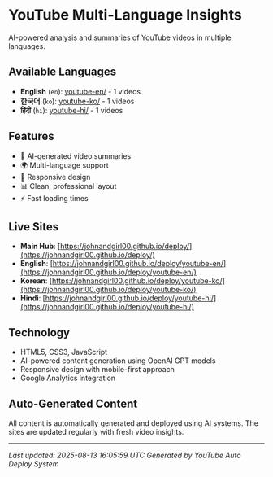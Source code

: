 # YouTube Multi-Language Insights

AI-powered analysis and summaries of YouTube videos in multiple languages.

## Available Languages

- **English** (`en`): [youtube-en/](youtube-en/) - 1 videos
- **한국어** (`ko`): [youtube-ko/](youtube-ko/) - 1 videos
- **हिंदी** (`hi`): [youtube-hi/](youtube-hi/) - 1 videos


## Features

- 🤖 AI-generated video summaries
- 🌍 Multi-language support
- 📱 Responsive design
- 📊 Clean, professional layout
- ⚡ Fast loading times

## Live Sites

- **Main Hub**: [https://johnandgirl00.github.io/deploy/](https://johnandgirl00.github.io/deploy/)
- **English**: [https://johnandgirl00.github.io/deploy/youtube-en/](https://johnandgirl00.github.io/deploy/youtube-en/)
- **Korean**: [https://johnandgirl00.github.io/deploy/youtube-ko/](https://johnandgirl00.github.io/deploy/youtube-ko/)
- **Hindi**: [https://johnandgirl00.github.io/deploy/youtube-hi/](https://johnandgirl00.github.io/deploy/youtube-hi/)

## Technology

- HTML5, CSS3, JavaScript
- AI-powered content generation using OpenAI GPT models
- Responsive design with mobile-first approach
- Google Analytics integration

## Auto-Generated Content

All content is automatically generated and deployed using AI systems. The sites are updated regularly with fresh video insights.

---

*Last updated: 2025-08-13 16:05:59 UTC*
*Generated by YouTube Auto Deploy System*
